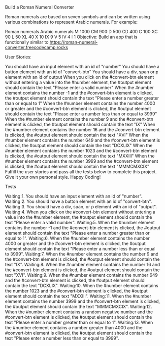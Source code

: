 Build a Roman Numeral Converter

Roman numerals are based on seven symbols and can be written using various combinations to represent Arabic numerals. For example:

Roman numerals	Arabic numerals
M	   1000
CM	 900
D	   500
CD	 400
C	   100
XC	 90
L	   50
XL	 40
X	   10
IX	 9
V	   5
IV	 4
I	   1
Objective: Build an app that is functionally similar to https://roman-numeral-converter.freecodecamp.rocks

User Stories:

You should have an input element with an id of "number"
You should have a button element with an id of "convert-btn"
You should have a div, span or p element with an id of output
When you click on the #convert-btn element without entering a value into the #number element, the #output element should contain the text "Please enter a valid number"
When the #number element contains the number -1 and the #convert-btn element is clicked, the #output element should contain the text "Please enter a number greater than or equal to 1"
When the #number element contains the number 4000 or greater and the #convert-btn element is clicked, the #output element should contain the text "Please enter a number less than or equal to 3999"
When the #number element contains the number 9 and the #convert-btn element is clicked, the #output element should contain the text "IX"
When the #number element contains the number 16 and the #convert-btn element is clicked, the #output element should contain the text "XVI"
When the #number element contains the number 649 and the #convert-btn element is clicked, the #output element should contain the text "DCXLIX"
When the #number element contains the number 1023 and the #convert-btn element is clicked, the #output element should contain the text "MXXIII"
When the #number element contains the number 3999 and the #convert-btn element is clicked, the #output element should contain the text "MMMCMXCIX"
Fulfill the user stories and pass all the tests below to complete this project. Give it your own personal style. Happy Coding!


Tests

Waiting:1. You should have an input element with an id of "number".
Waiting:2. You should have a button element with an id of "convert-btn".
Waiting:3. You should have a div, span, or p element with an id of "output".
Waiting:4. When you click on the #convert-btn element without entering a value into the #number element, the #output element should contain the text "Please enter a valid number".
Waiting:5. When the #number element contains the number -1 and the #convert-btn element is clicked, the #output element should contain the text "Please enter a number greater than or equal to 1".
Waiting:6. When the #number element contains the number 4000 or greater and the #convert-btn element is clicked, the #output element should contain the text "Please enter a number less than or equal to 3999".
Waiting:7. When the #number element contains the number 9 and the #convert-btn element is clicked, the #output element should contain the text "IX".
Waiting:8. When the #number element contains the number 16 and the #convert-btn element is clicked, the #output element should contain the text "XVI".
Waiting:9. When the #number element contains the number 649 and the #convert-btn element is clicked, the #output element should contain the text "DCXLIX".
Waiting:10. When the #number element contains the number 1023 and the #convert-btn element is clicked, the #output element should contain the text "MXXIII".
Waiting:11. When the #number element contains the number 3999 and the #convert-btn element is clicked, the #output element should contain the text "MMMCMXCIX".
Waiting:12. When the #number element contains a random negative number and the #convert-btn element is clicked, the #output element should contain the text "Please enter a number greater than or equal to 1".
Waiting:13. When the #number element contains a number greater than 4000 and the #convert-btn element is clicked, the #output element should contain the text "Please enter a number less than or equal to 3999".